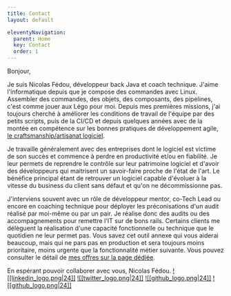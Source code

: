 ```yaml
---
title: Contact
layout: default

eleventyNavigation:
  parent: Home
  key: Contact
  order: 1
---
```


Bonjour,

Je suis Nicolas Fédou, développeur back Java et coach technique.
J'aime l'informatique depuis que je compose des commandes avec Linux. Assembler des commandes, des objets, des composants, des pipelines, c'est comme jouer aux Légo pour moi.
Depuis mes premières missions, j'ai toujours cherché à améliorer les conditions de travail de l'équipe par des petits scripts, puis de la CI/CD et depuis quelques années avec de la montée en compétence sur les bonnes pratiques de développement agile, [le craftsmanship/artisanat logiciel](https://manifesto.softwarecraftsmanship.org/#/fr-fr).

Je travaille généralement avec des entreprises dont le logiciel est victime de son succès et commence à perdre en productivité et/ou en fiabilité.
Je leur permets de reprendre le contrôle sur leur patrimoine logiciel et d'avoir des développeurs qui maitrisent un savoir-faire proche de l'état de l'art.
Le bénéfice principal étant de retrouver un logiciel capable d'évoluer à la vitesse du business du client sans défaut et qu'on ne décommissionne pas.

J'interviens souvent avec un rôle de développeur mentor, co-Tech Lead ou encore en coaching technique pour déployer les préconisations d'un audit réalisé par moi-même ou par un pair.
Je réalise donc des audits ou des accompagnements pour remettre l'IT sur de bons rails.
Certains clients me délèguent la réalisation d'une capacité fonctionnelle ou technique que le quotidien ne leur permet pas.
Vous savez cet outil annexe qui vous aiderai beaucoup, mais qui ne pars pas en production et sera toujours moins prioritaire, moins urgente que la fonctionnalité métier suivante.
Vous pouvez consulter le détail de [mes offres sur la page dédiée](Offres%20de%20services.md).

En espérant pouvoir collaborer avec vous,
Nicolas Fédou.
<span class="right-align">[![[linkedin_logo.png|24]]](https://www.linkedin.com/in/nicolas-fedou/) [![[twitter_logo.png|24]]](https://twitter.com/CoulasFedou) [![[github_logo.png|24]]](https://github.com/coulas) [![[github_logo.png|24]]](https://github.com/PermaSoft)</span>
